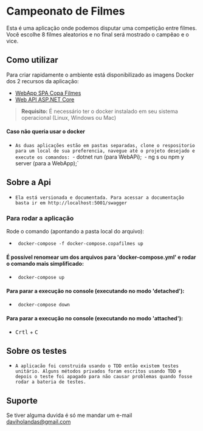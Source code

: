 
# Campeonato de Filmes

Esta é uma aplicação onde podemos disputar uma competição entre filmes. Você escolhe 8 filmes aleatorios e no final será mostrado o campẽao e o vice.

## Como utilizar

Para criar rapidamente o ambiente está disponibilizado as imagens Docker dos 2 recursos da aplicação:

- [WebApp SPA Copa Filmes](https://hub.docker.com/repository/docker/daviholandas/copafilmeswepapp)
- [Web API ASP.NET Core](https://hub.docker.com/repository/docker/daviholandas/copafilmeswebapi)

> **Requisito:** É necessário ter o docker instalado em seu sistema operacional (Linux, Windows ou Mac)

#### Caso não queria usar o docker
- `As duas aplicações estão em pastas separadas, clone o respositorio para um local de sua preferencia, navegue até o projeto desejado e execute os comandos:
`- dotnet run (para WebAPi);`
`- ng s ou npm y server (para a WebApp);`

## Sobre a Api
- `Ela está versionada e documentada. Para acessar a documentação basta ir em http://localhost:5001/swagger `

### Para rodar a aplicação
Rode o comando (apontando a pasta local do arquivo):  
- ` docker-compose -f docker-compose.copafilmes up` 

#### É possível renomear um dos arquivos para 'docker-compose.yml' e rodar o comando mais simplificado:  
- ` docker-compose up` 

#### Para parar a execução no console (executando no modo 'detached'):  
- ` docker-compose down` 

#### Para parar a execução no console (executando no modo 'attached'):  
- <kbd>Crtl</kbd> + <kbd>C</kbd>

## Sobre os testes
- `A aplicacão foi construida usando o TDD então existem testes unitário. Alguns métodos privados foram escritos usando TDD e depois o teste foi apagado para não causar problemas quando fosse rodar a bateria de testes.`

## Suporte

Se tiver alguma duvida é só me mandar um e-mail [daviholandas@gmail.com](mailto:daviholandas@gmail.com)

